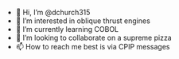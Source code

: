 - 👋 Hi, I’m @dchurch315
- 👀 I’m interested in oblique thrust engines
- 🌱 I’m currently learning COBOL
- 💞️ I’m looking to collaborate on a supreme pizza
- 📫 How to reach me best is via CPIP messages

<!---
dchurch315/dchurch315 is a ✨ special ✨ repository because its `README.md` (this file) appears on your GitHub profile.
You can click the Preview link to take a look at your changes.
--->
